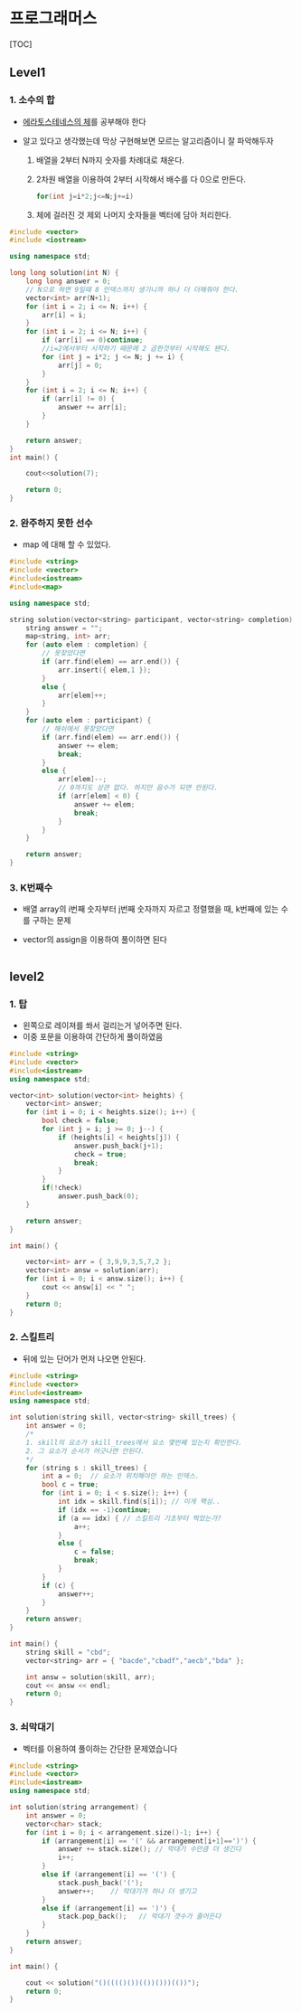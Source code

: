 # 프로그래머스

[TOC]



## Level1

### 1. 소수의 합

- [에라토스테네스의 체](https://marobiana.tistory.com/91)를 공부해야 한다

- 알고 있다고 생각했는데 막상 구현해보면 모르는 알고리즘이니 잘 파악해두자
  1. 배열을 2부터 N까지 숫자를 차례대로 채운다.

  2. 2차원 배열을 이용하여 2부터 시작해서 배수를 다 0으로 만든다.

     ```c++
     for(int j=i*2;j<=N;j+=i)
     ```

  3. 체에 걸러진 것 제외 나머지 숫자들을 벡터에 담아 처리한다.

```c++
#include <vector>
#include <iostream>

using namespace std;

long long solution(int N) {
	long long answer = 0;
    // N으로 하면 9일때 8 인덱스까지 생기니까 하나 더 더해줘야 한다.
	vector<int> arr(N+1);
	for (int i = 2; i <= N; i++) {
		arr[i] = i;
	}
	for (int i = 2; i <= N; i++) {
		if (arr[i] == 0)continue;
        //i=2에서부터 시작하기 때문에 2 곱한것부터 시작해도 됀다.
		for (int j = i*2; j <= N; j += i) {
			arr[j] = 0;
		}
	}
	for (int i = 2; i <= N; i++) {
		if (arr[i] != 0) {
			answer += arr[i];
		}
	}

	return answer;
}
int main() {

	cout<<solution(7);

	return 0;
}
```

### 2. 완주하지 못한 선수

- map 에 대해 할 수 있었다.

```c++
#include <string>
#include <vector>
#include<iostream>
#include<map>

using namespace std;

string solution(vector<string> participant, vector<string> completion) {
	string answer = "";
	map<string, int> arr;
	for (auto elem : completion) {
        // 못찾았다면
		if (arr.find(elem) == arr.end()) {
			arr.insert({ elem,1 });
		}
		else {
			arr[elem]++;
		}
	}
	for (auto elem : participant) {
        // 해쉬에서 못찾았다면
		if (arr.find(elem) == arr.end()) {
			answer += elem;
			break;
		}
		else {
			arr[elem]--;
            // 0까지도 상관 없다. 하지만 음수가 되면 안된다.
			if (arr[elem] < 0) {
				answer += elem;
				break;
			}
		}
	}

	return answer;
}
```

### 3. K번째수

- 배열 array의 i번째 숫자부터 j번째 숫자까지 자르고 정렬했을 때, k번째에 있는 수를 구하는 문제

- vector의 assign을 이용하여 풀이하면 된다

```c++

```



## level2

### 1. 탑

- 왼쪽으로 레이져를 쏴서 걸리는거 넣어주면 된다.
- 이중 포문을 이용하여 간단하게 풀이하였음

```c++
#include <string>
#include <vector>
#include<iostream>
using namespace std;

vector<int> solution(vector<int> heights) {
	vector<int> answer;
	for (int i = 0; i < heights.size(); i++) {
		bool check = false;
		for (int j = i; j >= 0; j--) {
			if (heights[i] < heights[j]) {
				answer.push_back(j+1);
				check = true;
				break;
			}
		}
		if(!check)
			answer.push_back(0);
	}

	return answer;
}

int main() {

	vector<int> arr = { 3,9,9,3,5,7,2 };
	vector<int> answ = solution(arr);
	for (int i = 0; i < answ.size(); i++) {
		cout << answ[i] << " ";
	}
	return 0;
}
```

### 2. 스킬트리

- 뒤에 있는 단어가 먼저 나오면 안된다.

```c++
#include <string>
#include <vector>
#include<iostream>
using namespace std;

int solution(string skill, vector<string> skill_trees) {
	int answer = 0;
	/* 
	1. skill의 요소가 skill_trees에서 요소 몇번째 있는지 확인한다.
	2. 그 요소가 순서가 어긋나면 안된다.
	*/
	for (string s : skill_trees) {
		int a = 0;	// 요소가 위치해야만 하는 인덱스.
		bool c = true;
		for (int i = 0; i < s.size(); i++) {
			int idx = skill.find(s[i]);	// 이게 핵심..
			if (idx == -1)continue;
			if (a == idx) {	// 스킬트리 기초부터 찍었는가?
				a++;
			}
			else {
				c = false;
				break;
			}
		}
		if (c) {
			answer++;
		}
	}
	return answer;
}

int main() {
	string skill = "cbd";
	vector<string> arr = { "bacde","cbadf","aecb","bda" };

	int answ = solution(skill, arr);
	cout << answ << endl;
	return 0;
}
```

### 3. 쇠막대기

- 벡터를 이용하여 풀이하는 간단한 문제였습니다

```c++
#include <string>
#include <vector>
#include<iostream>
using namespace std;

int solution(string arrangement) {
	int answer = 0;
	vector<char> stack;
	for (int i = 0; i < arrangement.size()-1; i++) {
		if (arrangement[i] == '(' && arrangement[i+1]==')') {
			answer += stack.size();	// 막대기 수만큼 더 생긴다
			i++;
		}
		else if (arrangement[i] == '(') {
			stack.push_back('(');
			answer++;	 // 막대기가 하나 더 생기고
		}
		else if (arrangement[i] == ')') {
			stack.pop_back();	// 막대기 갯수가 줄어든다
		}
	}
	return answer;
}

int main() {

	cout << solution("()(((()())(())()))(())");
	return 0;
}
```

